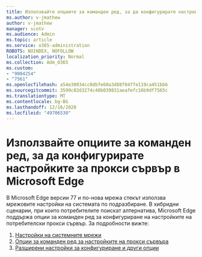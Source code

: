 ```yaml
---
title: Използвайте опциите за команден ред, за да конфигурирате настройките за прокси сървър в Microsoft Edge
ms.author: v-jmathew
author: v-jmathew
manager: scotv
ms.audience: Admin
ms.topic: article
ms.service: o365-administration
ROBOTS: NOINDEX, NOFOLLOW
localization_priority: Normal
ms.collection: Adm_O365
ms.custom:
- "9004254"
- "7561"
ms.openlocfilehash: a54e30034cc0dbfe60a3d88f04ffe119ca451bb6
ms.sourcegitcommit: 3599c82d3274c48b039831aeafefc16b9df7565c
ms.translationtype: MT
ms.contentlocale: bg-BG
ms.lasthandoff: 12/16/2020
ms.locfileid: "49706530"
---
```

# <a name="use-command-line-options-to-configure-proxy-settings-in-microsoft-edge"></a>Използвайте опциите за команден ред, за да конфигурирате настройките за прокси сървър в Microsoft Edge

В Microsoft Edge версии 77 и по-нова мрежа стекът използва мрежовите настройки на системата по подразбиране. В хибридни сценарии, при които потребителите поискат алтернатива, Microsoft Edge поддържа опции за команден ред за конфигуриране на настройките на потребителски прокси сървър. За подробности вижте:

1. [Настройки на системните мрежи](https://go.microsoft.com/fwlink/?linkid=2133962)
2. [Опции за команден ред за настройките на прокси сървъра](https://go.microsoft.com/fwlink/?linkid=2134292)
3. [Разширени настройки за конфигуриране и други опции](https://go.microsoft.com/fwlink/?linkid=2134293)
